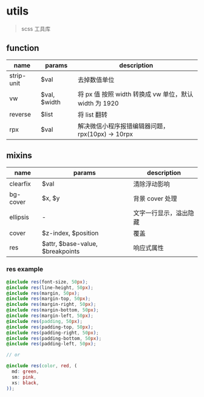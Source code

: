 # utils
> scss 工具库

## function

 name       | params       | description
 ---------- | ------------ | --------------------------------------
 strip-unit | $val         | 去掉数值单位
 vw         | $val, $width | 将 px 值 按照 width 转换成 vw 单位，默认 width 为 1920
 reverse    | $list        | 将 list 翻转
 rpx        | $val         | 解决微信小程序报错编辑器问题，rpx(10px) -> 10rpx

## mixins

 name       | params                           | description
 ---------- | -------------------------------- | --------------------------------------
 clearfix   | $val                             | 清除浮动影响
 bg-cover   | $x, $y                           | 背景 cover 处理
 ellipsis   | -                                | 文字一行显示，溢出隐藏
 cover      | $z-index, $position              | 覆盖
 res        | $attr, $base-value, $breakpoints | 响应式属性

### res example
```scss
@include res(font-size, 50px);
@include res(line-height, 50px);
@include res(margin, 50px);
@include res(margin-top, 50px);
@include res(margin-right, 50px);
@include res(margin-bottom, 50px);
@include res(margin-left, 50px);
@include res(padding, 50px);
@include res(padding-top, 50px);
@include res(padding-right, 50px);
@include res(padding-bottom, 50px);
@include res(padding-left, 50px);

// or

@include res(color, red, (
  md: green,
  sm: pink,
  xs: black,
));
```